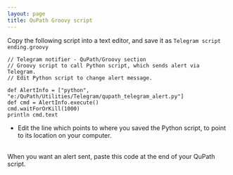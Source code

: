 ```yaml
---
layout: page
title: QuPath Groovy script
---
```


Copy the following script into a text editor, and save it as `Telegram script ending.groovy`

```
// Telegram notifier - QuPath/Groovy section
// Groovy script to call Python script, which sends alert via Telegram.
// Edit Python script to change alert message.

def AlertInfo = ["python", "e:/QuPath/Utilities/Telegram/qupath_telegram_alert.py"]
def cmd = AlertInfo.execute()
cmd.waitForOrKill(1000)
println cmd.text
```

- Edit the line which points to where you saved the Python script, to point to its location on your computer.
<br>
When you want an alert sent, paste this code at the end of your QuPath script.

